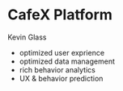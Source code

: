 # CafeX Platform

Kevin Glass

- optimized user exprience
- optimized data management
- rich behavior analytics
- UX & behavior prediction



